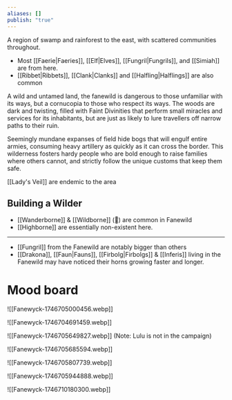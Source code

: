 ```yaml
---
aliases: []
publish: "true"
---
```

A region of swamp and rainforest to the east, with scattered communities throughout. 
* Most [[Faerie|Faeries]], [[Elf|Elves]], [[Fungril|Fungrils]], and [[Simiah]] are from here.
* [[Ribbet|Ribbets]], [[Clank|Clanks]] and [[Halfling|Halflings]] are also common

A wild and untamed land, the fanewild is dangerous to those unfamiliar with its ways, but a cornucopia to those who respect its ways. The woods are dark and twisting, filled with Faint Divinities that perform small miracles and services for its inhabitants, but are just as likely to lure travellers off narrow paths to their ruin. 

Seemingly mundane expanses of field hide bogs that will engulf entire armies, consuming heavy artillery as quickly as it can cross the border. This wilderness fosters hardy people who are bold enough to raise families where others cannot, and strictly follow the unique customs that keep them safe.

[[Lady's Veil]] are endemic to the area

## Building a Wilder
*  [[Wanderborne]] & [[Wildborne]] (🤯) are common in Fanewild
* [[Highborne]] are essentially non-existent here.
---

* [[Fungril]] from the Fanewild are notably bigger than others
* [[Drakona]], [[Faun|Fauns]], [[Firbolg|Firbolgs]] & [[Inferis]] living in the Fanewild may have noticed their horns growing faster and longer.
# Mood board
![[Fanewyck-1746705000456.webp]]

![[Fanewyck-1746704691459.webp]]


![[Fanewyck-1746705649827.webp]]
(Note: Lulu is not in the campaign)

![[Fanewyck-1746705685594.webp]]

![[Fanewyck-1746705807739.webp]]


![[Fanewyck-1746705944888.webp]]

![[Fanewyck-1746710180300.webp]]
